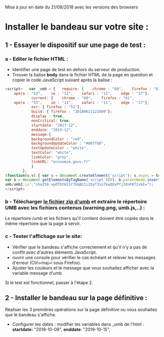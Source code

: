 Mise à jour en date du 21/08/2018 avec les versions des browsers
# Installer le bandeau sur votre site : 

## 1 - Essayer le dispositif sur une page de test : 

###   a - Editer le fichier HTML :

-	Identifier une page de test en dehors du serveur de production.
-	Trouver la balise **body** dans le fichier HTML de la page en question et copier le code JavaScript suivant après la balise :   
```javaScript 
<script>   var _umb = {   require: {    chrome : "68",    firefox : "61",
    opera : "53",    ie : "11",    safari : "11",    edge : "17"},
			current: {    chrome : "68",    firefox : "61",
    opera : "53",    ie : "11",    safari : "11",    edge : "17"},
			esr: { firefox : "52"},
			build: { firefox : "20180621121600"};
			display : true,   
			nonCritical: true,   
			startdate: "2017-12",   
			enddate: "2019-12",   
			message:{     
			backgroundColor : "red",
			backgroundUpdateColor : "#00ff80",
			textUpdateColor : "white",
			textColor: "white",
			linkColor: "grey",
			linkURL: "economie.gouv.fr"
			}  
		};
(function(u,v) { var s = document.createElement('script'); s.async = true; s.src = u;s.integrity = v;
var b = document.getElementsByTagName('script')[0]; b.parentNode.insertBefore(s, b);
umb/umb2.js',"sha256-vpOTbt652r7UqB21i2OyT3ss7kwQQxPfj3dnFKTzvkE=");
</script> 
```      

### b - Télécharger [le fichier zip d'umb](release/umb.zip) et extraire le répertoire UMB avec les fichiers contenus (warning.png, umb.js,..) :

Le répertoire /umb et les fichiers qu'il contient doivent être copiés dans le même répertoire que la page à servir.

### c - Tester l'affichage sur le site:

-	Vérifier que le bandeau s'affiche correctement et qu'il n'y a pas de conflit avec d'autres éléments JavaScript.
-	ouvrir une console pour vérifier le cas échéant et relever les messages d'erreur (Ctrl+maj+i sous Firefox).
-	Ajuster les couleurs et le message que vous souhaitez afficher avec la variable message d'umb

Si le test est fonctionnel, passer à l'étape 2.

## 2 - Installer le bandeau sur la page définitive :
Réaliser les 3 premières opérations sur la page définitive ou vous souhaitez que le bandeau s'affiche.
-	Configurer les dates : modifier les variables dans _umb de l'html :
	**startdate:** "2018-10-08",
	**enddate**: "2019-10-15",

